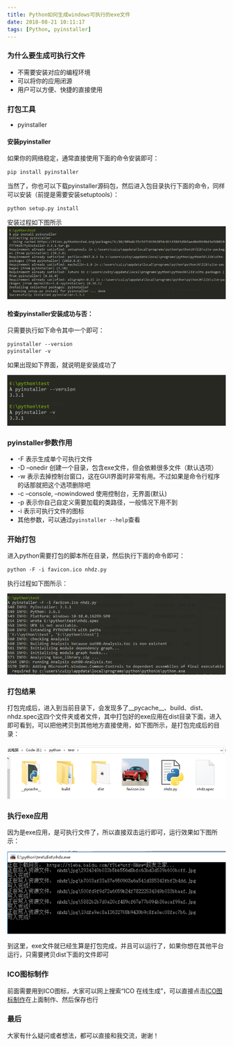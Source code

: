 ```yaml
---
title: Python如何生成windows可执行的exe文件
date: 2018-08-21 10:11:17
tags: [Python, pyinstaller]
---
```


### 为什么要生成可执行文件

- 不需要安装对应的编程环境
- 可以将你的应用闭源
- 用户可以方便、快捷的直接使用

### 打包工具
- pyinstaller

#### 安装pyinstaller

如果你的网络稳定，通常直接使用下面的命令安装即可：
```
pip install pyinstaller
```

当然了，你也可以下载pyinstaller源码包，然后进入包目录执行下面的命令，同样可以安装（前提是需要安装setuptools）：
```
python setup.py install
```
安装过程如下图所示  
![pyinstaller安装][pyinstaller_install]

#### 检查pyinstaller安装成功与否：

只需要执行如下命令其中一个即可：

```
pyinstaller --version
pyinstaller -v
```

如果出现如下界面，就说明是安装成功了

![pyinstaller安装结果][pyinstaller_result]

### pyinstaller参数作用

- \-F 表示生成单个可执行文件
- \-D  –onedir 创建一个目录，包含exe文件，但会依赖很多文件（默认选项）
- \-w 表示去掉控制台窗口，这在GUI界面时非常有用。不过如果是命令行程序的话那就把这个选项删除吧
- \-c  –console, –nowindowed 使用控制台，无界面(默认)
- \-p 表示你自己自定义需要加载的类路径，一般情况下用不到
- \-i 表示可执行文件的图标
- 其他参数，可以通过`pyinstaller --help`查看

### 开始打包

进入python需要打包的脚本所在目录，然后执行下面的命令即可：

```
python -F -i favicon.ico nhdz.py
```

执行过程如下图所示：

![pyinstaller执行过程][pyinstaller_excute]

### 打包结果

打包完成后，进入到当前目录下，会发现多了\_\_pycache\_\_、build、dist、nhdz.spec这四个文件夹或者文件，其中打包好的exe应用在dist目录下面，进入即可看到，可以把他拷贝到其他地方直接使用，如下图所示，是打包完成后的目录：

![pyinstaller打包结果][exe_file]

### 执行exe应用

因为是exe应用，是可执行文件了，所以直接双击运行即可，运行效果如下图所示：

![pyinstaller运行结果][nhdz_exe_download]

到这里，exe文件就已经生算是打包完成，并且可以运行了，如果你想在其他平台运行，只需要拷贝dist下面的文件即可

### ICO图标制作

前面需要用到ICO图标，大家可以网上搜索“ICO 在线生成”，可以直接点击[ICO图标制作][duduxuexi_url]在上面制作、然后保存也行

### 最后

大家有什么疑问或者想法，都可以直接和我交流，谢谢！

[pyinstaller_result]: /images/pyinstaller_result.png
[pyinstaller_install]: /images/pyinstaller_install.png
[pyinstaller_excute]: /images/pyinstaller_excute.png
[exe_file]: /images/exe_file.png
[nhdz_exe_download]: /images/nhdz_exe_download.png
[duduxuexi_url]: http://ico.duduxuexi.com/